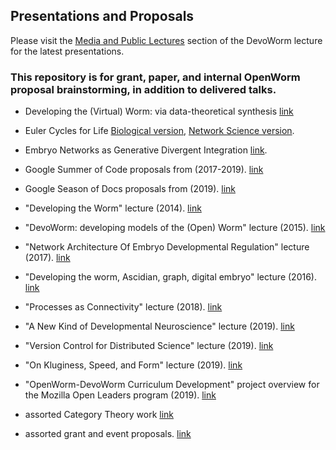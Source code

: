 ## Presentations and Proposals
Please visit the [Media and Public Lectures](https://devoworm.weebly.com/media-and-public-lectures.html) section of the DevoWorm lecture for the latest presentations. 

### This repository is for grant, paper, and internal OpenWorm proposal brainstorming, in addition to delivered talks.   

* Developing the (Virtual) Worm: via data-theoretical synthesis  [link](https://github.com/devoworm/Proposals-Public-Lectures/blob/master/Virtual%20Worm%202020/Slides.md)

* Euler Cycles for Life  [Biological version](https://github.com/devoworm/Proposals-Public-Lectures/tree/master/Euler%20Cycles%20for%20Life/Evolution%20of%20Development),  [Network Science version](https://github.com/devoworm/Proposals-Public-Lectures/tree/master/Euler%20Cycles%20for%20Life/Network%20Science).

* Embryo Networks as Generative Divergent Integration  [link](https://github.com/devoworm/Proposals-Public-Lectures/blob/master/Embryo%20Networks%20as%20Generative%20Divergent%20Integration/Abstract.md).

* Google Summer of Code proposals from (2017-2019). [link](https://github.com/devoworm/Proposals-Public-Lectures/tree/master/GSoC)

* Google Season of Docs proposals from (2019). [link](https://github.com/devoworm/Proposals-Public-Lectures/tree/master/GSoD)

* "Developing the Worm" lecture (2014). [link](https://github.com/devoworm/Proposals-Public-Lectures/tree/master/Developing%20the%20Worm)

* "DevoWorm: developing models of the (Open) Worm" lecture (2015). [link](https://github.com/devoworm/Proposals-Public-Lectures/tree/master/Developing%20Models%20of%20the%20DevoWorm)

* "Network Architecture Of Embryo Developmental Regulation" lecture (2017). [link](https://github.com/devoworm/Proposals-Public-Lectures/tree/master/Network%20Architecture%20of%20the%20Embryo)

* "Developing the worm, Ascidian, graph, digital embryo" lecture (2016). [link](https://github.com/devoworm/Proposals-Public-Lectures/tree/master/Developing%20the%20worm%2C%20Ascidian%2C%20graph%2C%20digital%20embryo)

* "Processes as Connectivity" lecture (2018). [link](https://github.com/devoworm/Proposals-Public-Lectures/tree/master/Process%20as%20Connectivity)

* "A New Kind of Developmental Neuroscience" lecture (2019). [link](https://github.com/devoworm/Proposals-Public-Lectures/tree/master/New%20Kind%20of%20Developmental%20Neuroscience)

* "Version Control for Distributed Science" lecture (2019). [link](https://github.com/devoworm/Proposals-Public-Lectures/tree/master/Version%20Control%20for%20Distributed%20Science)  

* "On Kluginess, Speed, and Form" lecture (2019). [link](https://github.com/devoworm/Proposals-Public-Lectures/tree/master/On%20Kluginess%2C%20Speed%2C%20and%20Form)

* "OpenWorm-DevoWorm Curriculum Development" project overview for the Mozilla Open Leaders program (2019). [link](https://github.com/devoworm/Proposals-Public-Lectures/tree/master/OW-DW%20Curriculum)

* assorted Category Theory work [link](https://github.com/devoworm/Proposals-Public-Lectures/tree/master/Category%20Theory%20in%20Developmental%20Biology)

* assorted grant and event proposals. [link](https://devoworm.weebly.com/publications.html)
